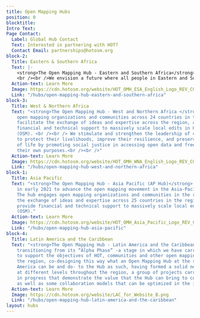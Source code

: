 ```yaml
---
title: Open Mapping Hubs
position: 0
blocktitle: 
Intro Text: 
Page Contact:
  Label: Global Hub Contact
  Text: Interested in partnering with HOT?
  Contact Email: partnerships@hotosm.org
block-2:
  Title: Eastern & Southern Africa
  Text: |-
    <strong>The Open Mapping Hub - Eastern and Southern Africa</strong> works with organizations and communities across 23 countries in creating and updating free, editable and shareable open map data in OpenStreetMap. We believe that open map data is universal and contributes to identifying problems, monitoring change, managing and responding to events, forecasting, setting priorities and understanding humanitarian and development trends.
    <br /><br />We envision a future where all people in Eastern and Southern Africa have the opportunity to contribute to and use open mapping processes and open data in their everyday lives.
  Action-text: Learn More
  Image: https://cdn.hotosm.org/website/HOT_OMH_ESA_English_Logo_REV_COLOUR.png
  Link: "/hubs/open-mapping-hub-eastern-and-southern-africa"
block-3:
  Title: West & Northern Africa
  Text: "<strong>The Open Mapping Hub - West and Northern Africa </strong> engages
    open mapping organizations and communities across 24 countries in the region to
    facilitate the exchange of ideas and expertise across the region, and provide
    financial and technical support to massively scale local edits in OpenStreetMap
    (OSM). <br /><br /> We stimulate and strengthen the leadership of communities
    to protect their livelihoods, improve their resilience, and preserve their way
    of life by promoting social justice in accessing open data and free software for
    their own purposes.<br /><br />"
  Action-text: Learn More
  Image: https://cdn.hotosm.org/website/HOT_OMH_WNA_English_Logo_REV_COLOUR.png
  Link: "/hubs/open-mapping-hub-west-and-northern-africa"
block-1:
  Title: Asia Pacific
  Text: "<strong>The Open Mapping Hub - Asia Pacific (AP Hub)</strong> was established
    in early 2021 to advance the open mapping movement in the Asia-Pacific region.
    The hub engages open mapping organizations and communities in the region to facilitate
    the exchange of ideas and expertise across 25 countries in the region. We also
    provide financial and technical support to massively scale local edits on OpenStreetMap
    (OSM)."
  Action-text: Learn More
  Image: https://cdn.hotosm.org/website/HOT_OMH_Asia_Pacific_Logo_REV_COLOUR.png
  Link: "/hubs/open-mapping-hub-asia-pacific"
block-4:
  Title: Latin America and the Caribbean
  Text: "<strong>The Open Mapping Hub - Latin America and the Caribbean</strong> is
    transitioning from its “Alpha Phase” -a stage in which we have carried out activities
    to support the objectives of HOT, communities and other open mapping actors of
    the region, co-designing this way what an Open Mapping Hub at the service of Latin
    America can be and do- to the Hub as such, having formed a solid network of relationships
    at different levels throughout the region, a group of projects carried out or
    in progress that demonstrate the value that the Hub can bring to communities,
    as well as some collaboration models that can be optimized in the immediate future."
  Action-text: Learn More
  Image: https://cdn.hotosm.org/website/LAC_for_Website_B.png
  Link: "/hubs/open-mapping-hub-latin-america-and-the-caribbean"
layout: hubs
---
```


